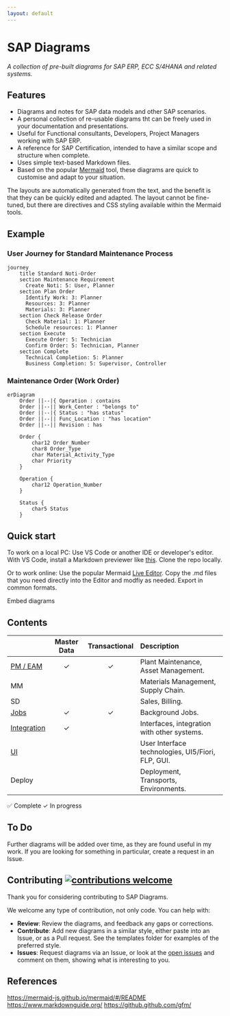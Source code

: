 ```yaml
---
layout: default
---
```


# SAP Diagrams


*A collection of pre-built diagrams for SAP ERP, ECC S/4HANA and related systems.*

<!--
[![Add Badges](https://img.shields.io/badge/add%20badges-here-green.svg)

> **Note:** Some observations if you need them (optional).
-->

## Features

* Diagrams and notes for SAP data models and other SAP scenarios.
* A personal collection of re-usable diagrams tht can be freely used in your documentation and presentations.
* Useful for Functional consultants, Developers, Project Managers working with SAP ERP.
* A reference for SAP Certification, intended to have a similar scope and structure when complete. 
* Uses simple text-based Markdown files.
* Based on the popular [Mermaid](https://mermaid-js.github.io/mermaid/#/) tool, these diagrams are quick to customise and adapt to your situation.  

The layouts are automatically generated from the text, and the benefit is that they can be quickly edited and adapted.  The layout cannot be fine-tuned, but there are directives and CSS styling available within the Mermaid tools.

## Example

### User Journey for Standard Maintenance Process

```mermaid
journey
    title Standard Noti-Order 
    section Maintenance Requirement 
      Create Noti: 5: User, Planner
    section Plan Order
      Identify Work: 3: Planner
      Resources: 3: Planner
      Materials: 3: Planner
    section Check Release Order
      Check Material: 1: Planner
      Schedule resources: 1: Planner
    section Execute
      Execute Order: 5: Technician
      Confirm Order: 5: Technician, Planner
    section Complete
      Technical Completion: 5: Planner
      Business Completion: 5: Supervisor, Controller
```

### Maintenance Order (Work Order) 
<!--Data Model -->
```mermaid
erDiagram
    Order ||--|{ Operation : contains
    Order ||--|| Work_Center : "belongs to"
    Order ||--|{ Status : "has status"
    Order ||--|| Func_Location : "has location"
    Order ||--|| Revision : has
    
    Order {
        char12 Order_Number
        char8 Order_Type
        char Material_Activity_Type
        char Priority
    }
 
    Operation {
        char12 Operation_Number
    }
    
    Status {
        char5 Status
    }
```
</div>

## Quick start

To work on a local PC:
Use VS Code or another IDE or developer's editor. 
With VS Code, install a Markdown previewer like [this](https://marketplace.visualstudio.com/items?itemName=shd101wyy.markdown-preview-enhanced).
Clone the repo locally.

Or to work online:
Use the popular Mermaid [Live Editor](https://mermaid-js.github.io/mermaid-live-editor).
Copy the .md files that you need directly into the Editor and modfiy as needed.
Export in common formats.

Embed diagrams


## Contents
|                  |  Master Data       | Transactional        |          Description            |
| :--------------- | :----------------: | :------------------: |  :-------------------------------- |
| [PM / EAM ](./ERP/PM/index.md)   | ✓ |  ✓ | Plant Maintenance, Asset Management. |
| MM      |  |    | Materials Management, Supply Chain. |
| SD                               |  |    | Sales, Billing. |
| [Jobs](./ERP/Jobs/job_schedule.md)   | ✓ |  ✓ | Background Jobs. |
| [Integration](./Int/index.md)    | ✓ |    | Interfaces, integration with other systems. |
| [UI](./UI/index.md)       |  |    | User Interface technologies, UI5/Fiori, FLP, GUI.  |
| Deploy                    |  |    | Deployment, Transports, Environments.  |

✅ Complete
✓ In progress


## To Do
Further diagrams will be added over time, as they are found useful in my work.
If you are looking for something in particular, create a request in an Issue.

## Contributing [![contributions welcome](https://img.shields.io/badge/contributions-welcome-brightgreen.svg?style=flat)](https://github.com/qurm/sap-diagrams/issues)

Thank you for considering contributing to SAP Diagrams.

We welcome any type of contribution, not only code. You can help with:
- **Review**: Review the diagrams, and feedback any gaps or corrections.
- **Contribute**: Add new diagrams in a similar style, either paste into an Issue, or as a Pull request.  See the templates folder for examples of the preferred style.
- **Issues**: Request diagrams via an Issue, or look at the [open issues](https://github.com/qurm/sap-diagrams/issues) and comment on them, showing what is interesting to you.

## References

https://mermaid-js.github.io/mermaid/#/README
https://www.markdownguide.org/
https://github.github.com/gfm/


<!--copyright--->
